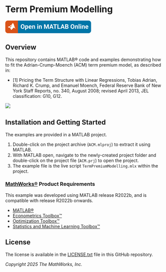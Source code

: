 # Term Premium Modelling

[![Open in MATLAB Online](readme/open-in-matlab-online.svg)](https://matlab.mathworks.com/open/github/v1?repo=k-deeley/term-premium-modelling&project=ACM.prj&file=TermPremiumModelling.mlx)

## Overview

This repository contains MATLAB® code and examples demonstrating how to fit the Adrian-Crump-Moench (ACM) term premium model, as described in:

* [1] Pricing the Term Structure with Linear Regressions, Tobias Adrian,
Richard K. Crump, and Emanuel Moench, Federal Reserve Bank of New York
Staff Reports, no. 340, August 2008; revised April 2013, JEL
classification: G10, G12.

![](readme/TermPremium.svg)

## Installation and Getting Started
The examples are provided in a MATLAB project.
1. Double-click on the project archive (`ACM.mlproj`) to extract it using MATLAB.
2. With MATLAB open, navigate to the newly-created project folder and double-click on the project file (`ACM.prj`) to open the project.
3. The example file is the live script `TermPremiumModelling.mlx` within the project.

### [MathWorks&reg;](https://www.mathworks.com) Product Requirements

This example was developed using MATLAB release R2022b, and is compatible with release R2022b onwards.
- [MATLAB&reg;](https://www.mathworks.com/products/matlab.html)
- [Econometrics Toolbox&trade;](https://www.mathworks.com/products/econometrics.html)
- [Optimization Toolbox&trade;](https://www.mathworks.com/products/optimization.html)
- [Statistics and Machine Learning Toolbox&trade;](https://www.mathworks.com/products/statistics.html)

## License
The license is available in the [LICENSE.txt](LICENSE.txt) file in this GitHub repository.

_Copyright 2025 The MathWorks, Inc._